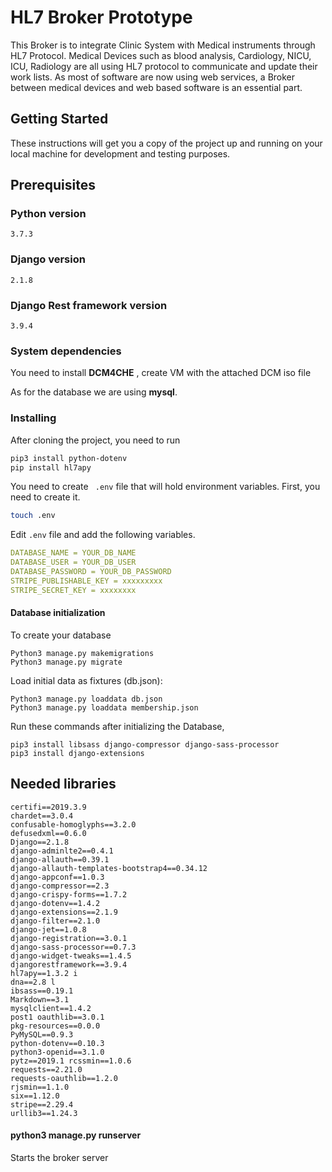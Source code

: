  # HL7 Broker Prototype

This Broker is to integrate Clinic System with Medical instruments through HL7 Protocol. Medical Devices such as blood analysis, Cardiology, NICU, ICU, Radiology are all using HL7 protocol to communicate and update their work lists. As most of software are now using web services, a Broker between medical devices and web based software is an essential part.

## Getting Started

These instructions will get you a copy of the project up and running on your local machine for development and testing purposes.

## Prerequisites

### Python version 
```
3.7.3 
```
### Django version 
```
2.1.8 
```

### Django Rest framework version 
```
3.9.4
```

### System dependencies

You need to install **DCM4CHE** , create VM with the attached DCM iso file

As for the database we are using **mysql**.

### Installing

After cloning the project, you need to run

```bash
pip3 install python-dotenv
pip install hl7apy
```


You need to create ` .env` file that will hold environment variables.
First, you need to create it.
```bash
touch .env
```
Edit `.env` file and add the following variables.
```yml
DATABASE_NAME = YOUR_DB_NAME
DATABASE_USER = YOUR_DB_USER
DATABASE_PASSWORD = YOUR_DB_PASSWORD
STRIPE_PUBLISHABLE_KEY = xxxxxxxxx
STRIPE_SECRET_KEY = xxxxxxxx
```
#### Database initialization
To create your database
 
```python3
Python3 manage.py makemigrations
Python3 manage.py migrate
```
Load initial data as fixtures (db.json):
```python3
Python3 manage.py loaddata db.json
Python3 manage.py loaddata membership.json

```

Run these commands after initializing the Database, 

```python3
pip3 install libsass django-compressor django-sass-processor 
pip3 install django-extensions
```

## Needed libraries
```
certifi==2019.3.9
chardet==3.0.4
confusable-homoglyphs==3.2.0 
defusedxml==0.6.0
Django==2.1.8
django-adminlte2==0.4.1
django-allauth==0.39.1
django-allauth-templates-bootstrap4==0.34.12 
django-appconf==1.0.3
django-compressor==2.3
django-crispy-forms==1.7.2 
django-dotenv==1.4.2
django-extensions==2.1.9 
django-filter==2.1.0
django-jet==1.0.8
django-registration==3.0.1
django-sass-processor==0.7.3
django-widget-tweaks==1.4.5
djangorestframework==3.9.4
hl7apy==1.3.2 i
dna==2.8 l
ibsass==0.19.1 
Markdown==3.1
mysqlclient==1.4.2
post1 oauthlib==3.0.1 
pkg-resources==0.0.0
PyMySQL==0.9.3
python-dotenv==0.10.3
python3-openid==3.1.0
pytz==2019.1 rcssmin==1.0.6 
requests==2.21.0
requests-oauthlib==1.2.0 
rjsmin==1.1.0
six==1.12.0
stripe==2.29.4 
urllib3==1.24.3
```


#### python3 manage.py runserver
Starts the broker server
